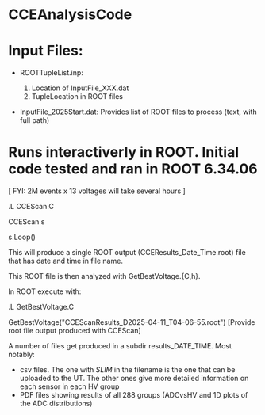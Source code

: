 # CCEAnalysisCode


Input Files:
============

* ROOTTupleList.inp:
    1) Location of InputFile_XXX.dat
    2) TupleLocation in ROOT files
    
 * InputFile_2025Start.dat: Provides list of ROOT files to process (text, with full path)


Runs interactiverly in ROOT. Initial code tested and ran in ROOT 6.34.06
========================================================================
 [ FYI:  2M events x 13 voltages  will take several hours ]


.L CCEScan.C

CCEScan s

s.Loop()

This will produce a single ROOT output (CCEResults_Date_Time.root) file that has date and time in file name.

This ROOT file is then analyzed with GetBestVoltage.{C,h}. 

In ROOT execute with:

.L GetBestVoltage.C

GetBestVoltage("CCEScanResults_D2025-04-11_T04-06-55.root")     [Provide root file output produced with CCEScan]

A number of files get produced in a subdir results_DATE_TIME. Most notably:
 * csv files. The one with _SLIM_ in the filename is the one that can be uploaded to the UT.
   The other ones give more detailed information on each sensor in each HV group
 * PDF files showing results of all 288 groups (ADCvsHV and 1D plots of the ADC distributions)

